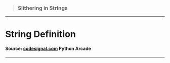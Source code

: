 > ### Slithering in Strings 
 --- 
 # String Definition
 #### Source: [codesignal.com](https://codesignal.com/) Python Arcade 
 --- 
